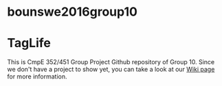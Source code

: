 # bounswe2016group10
# TagLife
This is CmpE 352/451 Group Project Github repository of Group 10. Since we don't have a project to show yet, you can take a look at our [Wiki page](https://github.com/bounswe/bounswe2016group10/wiki) for more information.